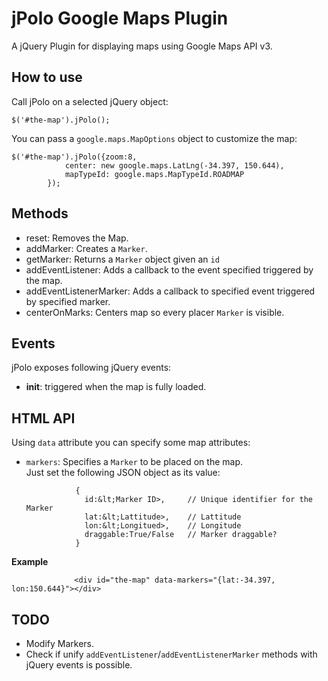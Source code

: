 jPolo Google Maps Plugin
========================
A jQuery Plugin for displaying maps using Google Maps API v3.


How to use
----------

Call jPolo on a selected jQuery object:

	$('#the-map').jPolo();

You can pass a `google.maps.MapOptions` object to customize the map:

	$('#the-map').jPolo({zoom:8,
				center: new google.maps.LatLng(-34.397, 150.644),
				mapTypeId: google.maps.MapTypeId.ROADMAP
			});


Methods
--------
* reset: Removes the Map.
* addMarker: Creates a `Marker`.
* getMarker: Returns a `Marker` object given an `id`
* addEventListener: Adds a callback to the event specified triggered by the map.
* addEventListenerMarker: Adds a callback to specified event triggered by specified marker.
* centerOnMarks: Centers map so every placer `Marker` is visible.


Events
------

jPolo exposes following jQuery events:

* **init**: triggered when the map is fully loaded.


HTML API
--------
Using `data` attribute you can specify some map attributes:

*  `markers`: Specifies a `Marker` to be placed on the map.  
			  Just set the following JSON object as its value:

			      {
			        id:&lt;Marker ID>,     // Unique identifier for the Marker
			        lat:&lt;Lattitude>,    // Lattitude
			        lon:&lt;Longitued>,    // Longitude
			        draggable:True/False   // Marker draggable?
			      }  

  **Example**

			      <div id="the-map" data-markers="{lat:-34.397, lon:150.644}"></div>


TODO
----
* Modify Markers.
* Check if unify `addEventListener`/`addEventListenerMarker` methods with jQuery events is possible.